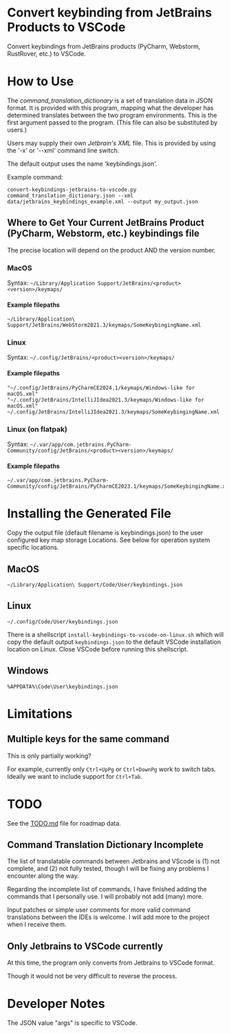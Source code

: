 # Convert keybinding from JetBrains Products to VSCode

Convert keybindings from JetBrains products (PyCharm, Webstorm, RustRover, etc.) to VSCode.

# How to Use

The _command_translation_dictionary_ is a set of translation data in JSON format. It is provided with this program, mapping what the developer has determined translates between the two program environments. This is the first argument passed to the program. (This file can also be substituted by users.)

Users may supply their own _Jetbrain's XML_ file. This is provided by using the '-x' or '--xml' command line switch.

The default output uses the name 'keybindings.json'.

Example command:
```
convert-keybindings-jetbrains-to-vscode.py command_translation_dictionary.json --xml data/jetbrains_keybindings_example.xml --output my_output.json
```

## Where to Get Your Current JetBrains Product (PyCharm, Webstorm, etc.) keybindings file

The precise location will depend on the product AND the version number.

### MacOS

Syntax: ```~/Library/Application Support/JetBrains/<product><version>/keymaps/```

#### Example filepaths

    ~/Library/Application\ Support/JetBrains/WebStorm2021.3/keymaps/SomeKeybingingName.xml

### Linux

Syntax: ```~/.config/JetBrains/<product><version>/keymaps/```

#### Example filepaths

    "~/.config/JetBrains/PyCharmCE2024.1/keymaps/Windows-like for macOS.xml"
    "~/.config/JetBrains/IntelliJIdea2021.3/keymaps/Windows-like for macOS.xml"
    ~/.config/JetBrains/IntelliJIdea2021.3/keymaps/SomeKeybingingName.xml

### Linux (on flatpak)

Syntax: ```~/.var/app/com.jetbrains.PyCharm-Community/config/JetBrains/<product><version>/keymaps/```

#### Example filepaths

    ~/.var/app/com.jetbrains.PyCharm-Community/config/JetBrains/PyCharmCE2023.1/keymaps/SomeKeybingingName.xml


# Installing the Generated File

Copy the output file (default filename is keybindings.json) to the user configured key map storage Locations. See below for operation system specific locations.

## MacOS

    ~/Library/Application\ Support/Code/User/keybindings.json

## Linux

    ~/.config/Code/User/keybindings.json

There is a shellscript `install-keybindings-to-vscode-on-linux.sh` which will copy the default output `keybindings.json` to the default VSCode installation location on Linux. Close VSCode before running this shellscript.

## Windows

    %APPDATA%\Code\User\keybindings.json

# Limitations

## Multiple keys for the same command

This is only partially working? 

For example, currently only `Ctrl+UpPg` or `Ctrl+DownPg` work to switch tabs. Ideally we want to include support for `Ctrl+Tab`.

# TODO

See the [TODO.md](TODO.md) file for roadmap data.

## Command Translation Dictionary Incomplete

The list of translatable commands between Jetbrains and VScode is (1) not complete, and (2) not fully tested, though I will be fixing any problems I encounter along the way.

Regarding the incomplete list of commands, I have finished adding the commands that I personally use. I will probably not add (many) more.

Input patches or simple user comments for more valid command translations between the IDEs is welcome. I will add more to the project when I receive them.

## Only Jetbrains to VSCode currently

At this time, the program only converts from Jetbrains to VSCode format.

Though it would not be very difficult to reverse the process.

# Developer Notes

The JSON value "args" is specific to VSCode.

